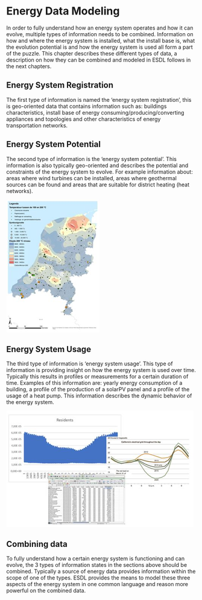 # Energy Data Modeling

In order to fully understand how an energy system operates and how it can evolve, multiple types of information needs to be combined.  Information on how and where the energy system is installed, what the install base is, what the evolution potential is and how the energy system is used all form a part of the puzzle. This chapter describes these different types of data, a description on how they can be combined and modeled in ESDL follows in the next chapters.

## Energy System Registration

The first type of information is named the ‘energy system registration’, this is geo-oriented data that contains information such as: buildings characteristics, install base of energy consuming/producing/converting appliances and topologies and other characteristics of energy transportation networks.  

## Energy System Potential

The second type of information is the ‘energy system potential’.  This information is also typically geo-oriented and describes the potential and constraints of the energy system to evolve. For example information about: areas where wind turbines can be installed, areas where geothermal sources can be found and areas that are suitable for district heating \(heat networks\). 

![](https://github.com/EnergyTransition/ESDL-gitbook/blob/master/Images/Dutch%20Geo%20Potential.JPG?raw=true)

## Energy System Usage

The third type of information is ‘energy system usage’. This type of information is providing insight on how the energy system is used over time. Typically this results in profiles or measurements for a certain duration of time. Examples of this information are: yearly energy consumption of a building, a profile of the production of a solarPV panel and a profile of the usage of a heat pump. This information describes the dynamic behavior of the energy system. 

![](https://github.com/EnergyTransition/ESDL-gitbook/blob/master/Images/Repository%20Data.JPG?raw=true)

## Combining data

To fully understand how a certain energy system is functioning and can evolve, the 3 types of information states in the sections above should be combined. Typically a source of energy data provides information within the scope of one of the types.  ESDL provides the means to model these three aspects of the energy system in one common language and reason more powerful on the combined data.

